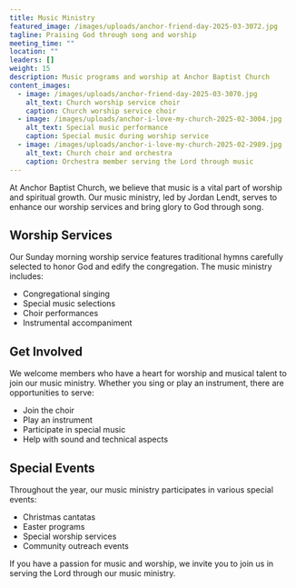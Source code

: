 ```yaml
---
title: Music Ministry
featured_image: /images/uploads/anchor-friend-day-2025-03-3072.jpg
tagline: Praising God through song and worship
meeting_time: ""
location: ""
leaders: []
weight: 15
description: Music programs and worship at Anchor Baptist Church
content_images:
  - image: /images/uploads/anchor-friend-day-2025-03-3070.jpg
    alt_text: Church worship service choir
    caption: Church worship service choir
  - image: /images/uploads/anchor-i-love-my-church-2025-02-3004.jpg
    alt_text: Special music performance
    caption: Special music during worship service
  - image: /images/uploads/anchor-i-love-my-church-2025-02-2989.jpg
    alt_text: Church choir and orchestra
    caption: Orchestra member serving the Lord through music
---
```

At Anchor Baptist Church, we believe that music is a vital part of worship and spiritual growth. Our music ministry, led by Jordan Lendt, serves to enhance our worship services and bring glory to God through song.

## Worship Services

Our Sunday morning worship service features traditional hymns carefully selected to honor God and edify the congregation. The music ministry includes:

* Congregational singing
* Special music selections
* Choir performances
* Instrumental accompaniment

## Get Involved

We welcome members who have a heart for worship and musical talent to join our music ministry. Whether you sing or play an instrument, there are opportunities to serve:

* Join the choir
* Play an instrument
* Participate in special music
* Help with sound and technical aspects

## Special Events

Throughout the year, our music ministry participates in various special events:

* Christmas cantatas
* Easter programs
* Special worship services
* Community outreach events

If you have a passion for music and worship, we invite you to join us in serving the Lord through our music ministry.
